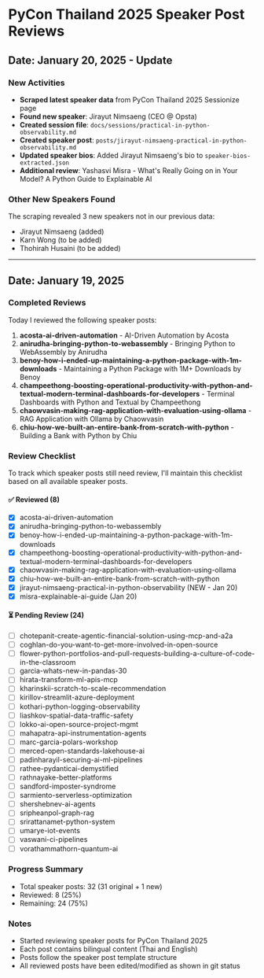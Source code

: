 # PyCon Thailand 2025 Speaker Post Reviews

## Date: January 20, 2025 - Update

### New Activities
- **Scraped latest speaker data** from PyCon Thailand 2025 Sessionize page
- **Found new speaker**: Jirayut Nimsaeng (CEO @ Opsta)
- **Created session file**: `docs/sessions/practical-in-python-observability.md`
- **Created speaker post**: `posts/jirayut-nimsaeng-practical-in-python-observability.md`
- **Updated speaker bios**: Added Jirayut Nimsaeng's bio to `speaker-bios-extracted.json`
- **Additional review**: Yashasvi Misra - What's Really Going on in Your Model? A Python Guide to Explainable AI

### Other New Speakers Found
The scraping revealed 3 new speakers not in our previous data:
- Jirayut Nimsaeng (added)
- Karn Wong (to be added)
- Thohirah Husaini (to be added)

---

## Date: January 19, 2025

### Completed Reviews
Today I reviewed the following speaker posts:

1. **acosta-ai-driven-automation** - AI-Driven Automation by Acosta
2. **anirudha-bringing-python-to-webassembly** - Bringing Python to WebAssembly by Anirudha
3. **benoy-how-i-ended-up-maintaining-a-python-package-with-1m-downloads** - Maintaining a Python Package with 1M+ Downloads by Benoy
4. **champeethong-boosting-operational-productivity-with-python-and-textual-modern-terminal-dashboards-for-developers** - Terminal Dashboards with Python and Textual by Champeethong
5. **chaowvasin-making-rag-application-with-evaluation-using-ollama** - RAG Application with Ollama by Chaowvasin
6. **chiu-how-we-built-an-entire-bank-from-scratch-with-python** - Building a Bank with Python by Chiu

### Review Checklist
To track which speaker posts still need review, I'll maintain this checklist based on all available speaker posts.

#### ✅ Reviewed (8)
- [x] acosta-ai-driven-automation
- [x] anirudha-bringing-python-to-webassembly
- [x] benoy-how-i-ended-up-maintaining-a-python-package-with-1m-downloads
- [x] champeethong-boosting-operational-productivity-with-python-and-textual-modern-terminal-dashboards-for-developers
- [x] chaowvasin-making-rag-application-with-evaluation-using-ollama
- [x] chiu-how-we-built-an-entire-bank-from-scratch-with-python
- [x] jirayut-nimsaeng-practical-in-python-observability (NEW - Jan 20)
- [x] misra-explainable-ai-guide (Jan 20)

#### ⏳ Pending Review (24)
- [ ] chotepanit-create-agentic-financial-solution-using-mcp-and-a2a
- [ ] coghlan-do-you-want-to-get-more-involved-in-open-source
- [ ] flower-python-portfolios-and-pull-requests-building-a-culture-of-code-in-the-classroom
- [ ] garcia-whats-new-in-pandas-30
- [ ] hirata-transform-ml-apis-mcp
- [ ] kharinskii-scratch-to-scale-recommendation
- [ ] kirillov-streamlit-azure-deployment
- [ ] kothari-python-logging-observability
- [ ] liashkov-spatial-data-traffic-safety
- [ ] lokko-ai-open-source-project-mgmt
- [ ] mahapatra-api-instrumentation-agents
- [ ] marc-garcia-polars-workshop
- [ ] merced-open-standards-lakehouse-ai
- [ ] padinharayil-securing-ai-ml-pipelines
- [ ] rathee-pydanticai-demystified
- [ ] rathnayake-better-platforms
- [ ] sandford-imposter-syndrome
- [ ] sarmiento-serverless-optimization
- [ ] shershebnev-ai-agents
- [ ] sripheanpol-graph-rag
- [ ] srirattanamet-python-system
- [ ] umarye-iot-events
- [ ] vaswani-ci-pipelines
- [ ] vorathammathorn-quantum-ai

### Progress Summary
- Total speaker posts: 32 (31 original + 1 new)
- Reviewed: 8 (25%)
- Remaining: 24 (75%)

### Notes
- Started reviewing speaker posts for PyCon Thailand 2025
- Each post contains bilingual content (Thai and English)
- Posts follow the speaker post template structure
- All reviewed posts have been edited/modified as shown in git status